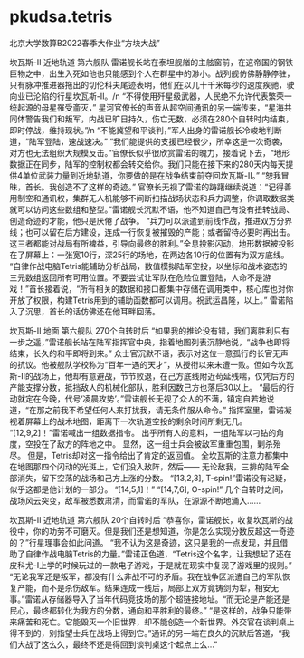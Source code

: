 # pkudsa.tetris
北京大学数算B2022春季大作业“方块大战”

坎瓦斯-II 近地轨道 第六舰队
雷诺舰长站在泰坦舰艏的主舷窗前，在这帝国的钢铁巨物之中，出生入死如他也只能感到个人在群星中的渺小。战列舰仿佛静静停驻，只有脉冲推进器拖出的切伦科夫尾迹表明，他们在以几十千米每秒的速度疾驰，驶向业已沦陷的行星坎瓦斯-II。/n
“不得使用歼星级武器，人民绝不允许代表繁荣一统起源的母星罹受齑灭，” 星河官僚长的声音从超空间通讯的另一端传来，“星海共同体警告我们和叛军，内战已旷日持久，伤亡无数，必须在280个自转时内结束，即时停战，维持现状。”/n
“不能冀望和平谈判，”军人出身的雷诺舰长冷峻地判断道，“陆军登陆，速战速决。”
“我们能提供的支援已经很少，所幸这是一次奇袭，对方也无法组织大规模反击。”官僚长似乎很欣赏雷诺的魄力，接着说下去，“地形数据正在同步，陆军的控制权都会转交给你。我们只能在接下来的280天内每天提供4单位武装力量到近地轨道，你要做的是在战争结束前夺回坎瓦斯-II。”
“恕我冒昧，首长。我创造不了这样的奇迹。”
官僚长无视了雷诺的踌躇继续说道：“记得善用制空和通讯权，集群无人机能够不间断扫描战场状态和兵力调整，你调取数据类就可以访问这些数组和整型。”雷诺舰长沉默不语，他不知道自己有没有扭转战局、创造奇迹的才能，他只是厌倦了战争。
“兵力可以派遣到前线作战，推进双方分界线；也可以留在后方建设，连成一行恢复被摧毁的产能；或者留待必要时再出击。这三者都能对战局有所裨益，引导向最终的胜利。”全息投影闪动，地形数据被投影在了屏幕上：一张宽10行，深25行的场地，在两边各10行的位置有为双方底线。
“自律作战电脑Tetris能辅助分析战局，数值模拟陆军空投，以坐标和战术姿态的三元数组返回所有可用位置。不要尝试让军队在危险位置登陆，人命不是游戏！”首长接着说，“所有相关的数据和接口都集中存储在调用类中，核心库也对你开放了权限，构建Tetris用到的辅助函数都可以调用。祝武运昌隆，以上。”
雷诺陷入了沉思，首长的话仿佛还在他耳畔回荡。

坎瓦斯-II 地面 第六舰队 270个自转时后
“如果我的推论没有错，我们离胜利只有一步之遥，”雷诺舰长站在陆军指挥官中央，指着地图列表沉静地说，“战争也即将结束，长久的和平即将到来。”
众士官沉默不语，表示对这位一意孤行的长官无声的抗议。他被舰队学校称为“百年一遇的天才”，从授衔以来未遭一败。但如今坎瓦斯-II的战场上，他却有意避战，节节败退，在己方底线附近苟延残喘，仅凭后方的产能支撑分数，抵挡敌人的机械化部队，胜利因数己方也落后30以上。
“最后的行动就定在今晚，代号‘凌晨攻势’。”雷诺舰长无视了众人的不满，镇定自若地说道，“在那之前我不希望任何人来打扰我，请无条件服从命令。”
指挥室里，雷诺凝视着屏幕上的战术地图，距离下一次轨道空投的剩余时间所剩无几。
“[12,9,2]！”雷诺喊出一组数据指令。
出乎所有人的意料，一组陆军以刁钻的角度，空投在了敌方的阵地之中。
显然，这一组士兵会被敌军重重包围，剿杀殆尽。
但是，Tetris却对这一指令给出了肯定的返回值。
全坎瓦斯的注意力都集中在地图那四个闪动的光斑上，它们没入敌阵，然后——
无论敌我，三排的陆军全部消失，留下空荡的战场和己方上涨的分数。
“[13,2,3], T-spin!”雷诺没有迟疑，似乎这都是他计划的一部分。
“[14,5,1]！”
“[14,7,6], O-spin!”
几个自转时之间，战场风云突变，敌军被悉数肃清，而雷诺的军队，在源源不断地涌入……

坎瓦斯-II 近地轨道 第六舰队 20个自转时后
“恭喜你，雷诺舰长，收复坎瓦斯的战役中，你的功劳不可磨灭。但是我们还是想知道，你是怎么实现分数反超这一奇迹的？”行星理事会如此问道。
“我不认为这是奇迹，这只是我的一点发现，并且借助了自律作战电脑Tetris的力量。”雷诺正色道，“Tetris这个名字，让我想起了还在皮科尤-I上学的时候玩过的一款电子游戏，于是就在现实中复现了游戏里的规则。”
“无论我军还是叛军，都没有什么非战不可的矛盾。我在战争区派遣自己的军队恢复产能，而不是杀伤敌军。结果连成一线后，局部上双方竟铸剑为犁，相安无事。”雷诺从存储器导入了当年代码竞技场的那个超链接地址。“而无论是产能还是民心，最终都转化为我方的分数，通向和平胜利的最终。”
“是这样的，战争只能带来痛苦和死亡。它能毁灭一个旧世界，却不能创造一个新世界。外交官在谈判桌上得不到的，别指望士兵在战场上得到它。”通讯的另一端在良久的沉默后答道，“我们大战了这么久，最终不还是得回到谈判桌这个起点上么...”
